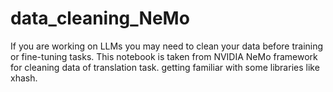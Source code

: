 # data_cleaning_NeMo
If you are working on LLMs you may need to clean your data before training or fine-tuning tasks. This notebook is taken from NVIDIA NeMo framework for cleaning data of translation task.
getting familiar with some libraries like xhash.
